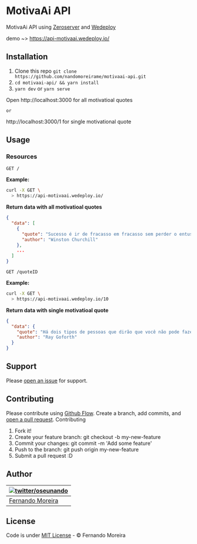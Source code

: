 # MotivaAi API

MotivaAi API using [Zeroserver](https://github.com/remoteinterview/zero) and [Wedeploy](https://wedeploy.com/)

demo ~> https://api-motivaai.wedeploy.io/

## Installation

1. Clone this repo `git clone https://github.com/nandomoreirame/motivaai-api.git`
2. `cd motivaai-api/ && yarn install`
3. `yarn dev` or `yarn serve`

Open http://localhost:3000 for all motivatioal quotes

`or`

http://localhost:3000/1 for single motivational quote

## Usage

### Resources

```
GET /
```

**Example:**

```sh
curl -X GET \
  > https://api-motivaai.wedeploy.io/
```

**Return data with all motivatioal quotes**

```json
{
  "data": [
    {
      "quote": "Sucesso é ir de fracasso em fracasso sem perder o entusiasmo.",
      "author": "Winston Churchill"
    },
    ...
  ]
}
```


```
GET /quoteID
```

**Example:**

```sh
curl -X GET \
  > https://api-motivaai.wedeploy.io/10
```

**Return data with single motivatioal quote**

```json
{
  "data": {
    "quote": "Há dois tipos de pessoas que dirão que você não pode fazer diferença nesse mundo: aquelas que tem medo de tentar e aquelas que temem que você consiga.",
    "author": "Ray Goforth"
  }
}
```

## Support

Please [open an issue](https://github.com/nandomoreirame/motivaai-api/issues/new) for support.

## Contributing

Please contribute using [Github Flow](https://guides.github.com/introduction/flow/). Create a branch, add commits, and [open a pull request](https://github.com/nandomoreirame/motivaai-api/compare?expand=1).
Contributing

1. Fork it!
2. Create your feature branch: git checkout -b my-new-feature
3. Commit your changes: git commit -m 'Add some feature'
4. Push to the branch: git push origin my-new-feature
5. Submit a pull request :D

## Author

| [![twitter/oseunando](https://avatars6.githubusercontent.com/u/1318271?v=4&s=120)](http://twitter.com/oseunando "Follow @oseunando on Twitter") |
|---|
| [Fernando Moreira](http://nandomoreira.me) |

## License

Code is under [MIT License](/LICENSE) - © Fernando Moreira
